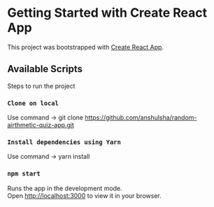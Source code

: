 # Getting Started with Create React App

This project was bootstrapped with [Create React App](https://github.com/facebook/create-react-app).

## Available Scripts

Steps to run the project

### `Clone on local`
Use command -> git clone https://github.com/anshulsha/random-airthmetic-quiz-app.git

### `Install dependencies using Yarn`
Use command -> yarn install


### `npm start`
Runs the app in the development mode.\
Open [http://localhost:3000](http://localhost:3000) to view it in your browser.

